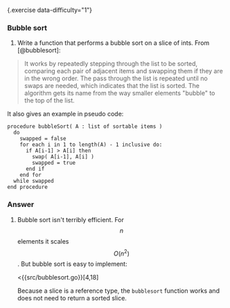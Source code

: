 {.exercise data-difficulty="1"}
### Bubble sort
1. Write a function that performs a bubble sort on a slice of ints. From [@bubblesort]:

  > It works by repeatedly stepping through the list to be sorted, comparing each
  > pair of adjacent items and swapping them if they are in the wrong order. The
  > pass through the list is repeated until no swaps are needed, which indicates
  > that the list is sorted. The algorithm gets its name from the way smaller
  > elements "bubble" to the top of the list. 

It also gives an example in pseudo code:

    procedure bubbleSort( A : list of sortable items )
      do
        swapped = false
        for each i in 1 to length(A) - 1 inclusive do:
          if A[i-1] > A[i] then
            swap( A[i-1], A[i] )
            swapped = true
          end if
        end for
      while swapped
    end procedure

### Answer

1.  Bubble sort isn't terribly efficient. For $$n$$ elements it scales $$O(n^2)$$.
    But bubble sort is easy to implement:

    <{{src/bubblesort.go}}[4,18]

    Because a slice is a reference type, the `bubblesort` function works and
    does not need to return a sorted slice.

